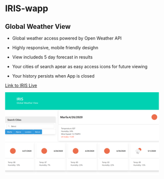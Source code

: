 # IRIS-wapp
## Global Weather View
 
 + Global weather access powered by Open Weather API
            
 + Highly responsive, mobile friendly desighn

 + View includeds 5 day forecast in results

 + Your cities of search apear as easy access icons for future viewing

 + Your history persists when App is closed
  
[Link to IRIS Live](https://codydiab.github.io/IRIS-wapp/)

<img src="./assets/Screenshot (9).png" alt="screenshot">
